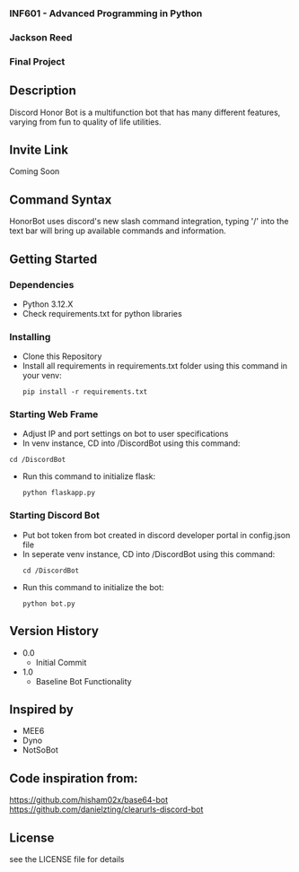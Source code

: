 ### INF601 - Advanced Programming in Python
### Jackson Reed
### Final Project

## Description

Discord Honor Bot is a multifunction bot that has many different features, varying from fun to quality of life utilities. 

## Invite Link
  Coming Soon

## Command Syntax
  HonorBot uses discord's new slash command integration, typing '/' into the text bar will bring up available commands and information.

## Getting Started

### Dependencies

* Python 3.12.X
* Check requirements.txt for python libraries

### Installing

* Clone this Repository
* Install all requirements in requirements.txt folder using this command in your venv:
  ```
  pip install -r requirements.txt
  ```
### Starting Web Frame
* Adjust IP and port settings on bot to user specifications
*  In venv instance, CD into /DiscordBot using this command:
  ```
  cd /DiscordBot
  ```
* Run this command to initialize flask:
  ```
  python flaskapp.py
  ```
  
### Starting Discord Bot

* Put bot token from bot created in discord developer portal in config.json file
* In seperate venv instance, CD into /DiscordBot using this command:
  ```
  cd /DiscordBot
  ```
* Run this command to initialize the bot:
  ```
  python bot.py
  ```

## Version History

* 0.0
    * Initial Commit
* 1.0
    * Baseline Bot Functionality

## Inspired by

* MEE6
* Dyno
* NotSoBot

## Code inspiration from:
https://github.com/hisham02x/base64-bot
https://github.com/danielzting/clearurls-discord-bot


## License

see the LICENSE file for details
